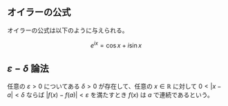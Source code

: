 ## オイラーの公式
オイラーの公式は以下のように与えられる。

$$ e^{i x} = \cos{x} + i \sin{x} $$

##  $\varepsilon - \delta$ 論法
任意の $\varepsilon > 0$ についてある $\delta > 0$ が存在して、任意の $x \in \mathbb{R}$ に対して $0 < |x - a| < \delta$ ならば $|f(x) - f(a)| < \varepsilon$ を満たすとき $f(x)$ は $a$ で連続であるという。